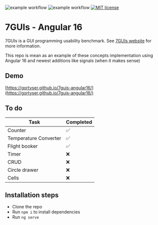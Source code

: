 ![example workflow](https://github.com/Gortyser/7guis-angular16/actions/workflows/deploy.yml/badge.svg)
![example workflow](https://github.com/Gortyser/7guis-angular16/actions/workflows/push-checks.yml/badge.svg)
[![MIT license](https://img.shields.io/badge/License-MIT-blue.svg)](https://lbesson.mit-license.org/)

# 7GUIs - Angular 16

7GUIs is a GUI programming usability benchmark.
See [7GUIs website](https://7guis.github.io/7guis) for more information.

This repo is mean as an example of these concepts implementation
using Angular 16 and newest additions like signals
(when it makes sense)

## Demo

[https://gortyser.github.io/7guis-angular16/](https://gortyser.github.io/7guis-angular16/)

## To do

| Task                  | Completed |
|-----------------------|-----------|
| Counter               | ✅         |
| Temperature Converter | ✅         |
| Flight booker         | ✅         |
| Timer                 | ❌         |
| CRUD                  | ❌         |
| Circle drawer         | ❌         |
| Cells                 | ❌         |

## Installation steps

- Clone the repo
- Run `npm i` to install dependencies
- Run `ng serve`

